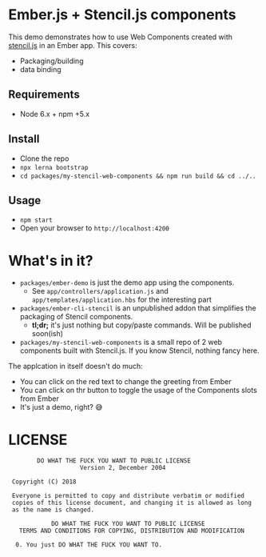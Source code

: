 # Ember.js + Stencil.js components

This demo demonstrates how to use Web Components created with [stencil.js](stenciljs.com)
in an Ember app. This covers:

* Packaging/building
* data binding

## Requirements

* Node 6.x + npm +5.x

## Install

* Clone the repo
* `npx lerna bootstrap`
* `cd packages/my-stencil-web-components && npm run build && cd ../..`

## Usage

* `npm start`
* Open your browser to `http://localhost:4200`

# What's in it?

* `packages/ember-demo` is just the demo app using the components.
  * See `app/controllers/application.js` and `app/templates/application.hbs` for the interesting part
* `packages/ember-cli-stencil` is an unpublished addon that simplifies the packaging of Stencil components.
  * **tl;dr;** it's just nothing but copy/paste commands. Will be published soon(ish)
* `packages/my-stencil-web-components` is a small repo of 2 web components built with Stencil.js. If you know Stencil, nothing fancy here.

The applcation in itself doesn't do much:
* You can click on the red text to change the greeting from Ember
* You can click on thr button to toggle the usage of the Components slots from Ember
* It's just a demo, right? 😅

# LICENSE

```
        DO WHAT THE FUCK YOU WANT TO PUBLIC LICENSE 
                    Version 2, December 2004 

 Copyright (C) 2018

 Everyone is permitted to copy and distribute verbatim or modified 
 copies of this license document, and changing it is allowed as long 
 as the name is changed. 

            DO WHAT THE FUCK YOU WANT TO PUBLIC LICENSE 
   TERMS AND CONDITIONS FOR COPYING, DISTRIBUTION AND MODIFICATION 

  0. You just DO WHAT THE FUCK YOU WANT TO.
```
